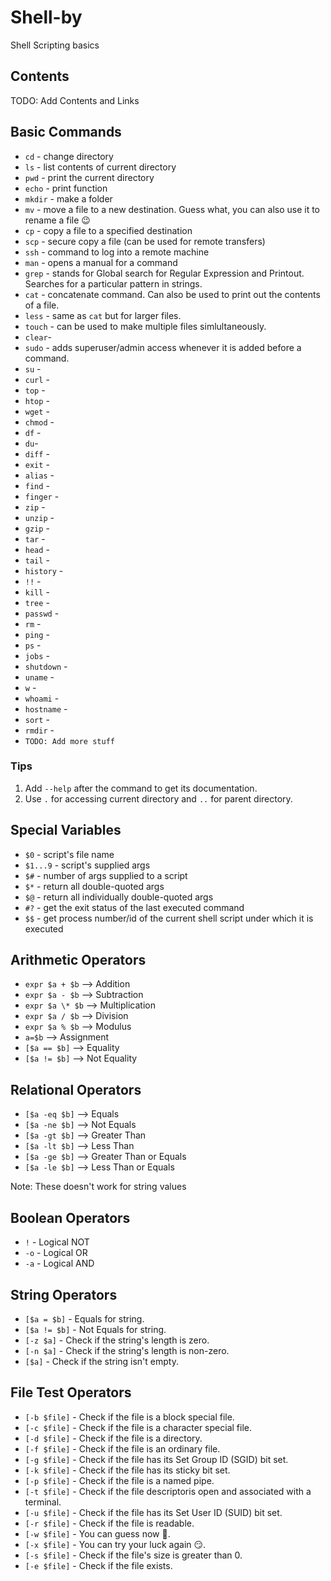 # Shell-by
Shell Scripting basics

## Contents

TODO: Add Contents and Links

## Basic Commands
- `cd`  - change directory
- `ls` - list contents of current directory
- `pwd` - print the current directory
- `echo` - print function
- `mkdir` - make a folder
- `mv` - move a file to a new destination. Guess what, you can also use it to rename a file :wink:
- `cp` - copy a file to a specified destination
- `scp` - secure copy a file (can be used for remote transfers) 
- `ssh` - command to log into a remote machine
- `man` - opens a manual for a command 
- `grep` - stands for Global search for Regular Expression and Printout. Searches for a particular pattern in strings. 
- `cat` - concatenate command. Can also be used to print out the contents of a file.
- `less` - same as `cat` but for larger files.
- `touch` - can be used to make multiple files simlultaneously.
- `clear`- 
- `sudo` - adds superuser/admin access whenever it is added before a command.
- `su` -
- `curl` - 
- `top` -
- `htop` -
- `wget` -
- `chmod` -
- `df` -
- `du`-
- `diff` -
- `exit` -
- `alias` -
- `find` -
- `finger` -
- `zip` -
- `unzip` -
- `gzip` -
- `tar` -
- `head` -
- `tail` -
- `history` -
- `!!` -
- `kill` -
- `tree` -
- `passwd` -
- `rm` -
- `ping` -
- `ps` -
- `jobs` - 
- `shutdown` -
- `uname` -
- `w` -
- `whoami` -
- `hostname` -
- `sort` -
- `rmdir` -
- `TODO: Add more stuff`

### Tips
1. Add `--help` after the command to get its documentation.
2. Use `.` for accessing current directory and `..` for parent directory.

## Special Variables

- `$0` - script's file name
- `$1...9` - script's supplied args 
- `$#` - number of args supplied to a script
- `$*` - return all double-quoted args 
- `$@` - return all individually double-quoted args
- `#?` - get the exit status of the last executed command
- `$$` - get process number/id of the current shell script under which it is executed

## Arithmetic Operators

- ``expr $a + $b`` --> Addition
- ``expr $a - $b`` --> Subtraction
- ``expr $a \* $b`` --> Multiplication
- ``expr $a / $b`` --> Division
- ``expr $a % $b`` --> Modulus
- `a=$b` --> Assignment
- `[$a == $b]` --> Equality
- `[$a != $b]` --> Not Equality

## Relational Operators

- `[$a -eq $b]` -->  Equals 
- `[$a -ne $b]` -->  Not Equals
- `[$a -gt $b]` -->  Greater Than 
- `[$a -lt $b]` -->  Less Than 
- `[$a -ge $b]` -->  Greater Than or Equals
- `[$a -le $b]` -->  Less Than or Equals

Note: These doesn't work for string values

## Boolean Operators

 - `!` - Logical NOT
 - `-o` - Logical OR
 - `-a` - Logical AND

## String Operators

- `[$a = $b]` - Equals for string.
- `[$a != $b]` - Not Equals for string.
- `[-z $a]` - Check if the string's length is zero.
- `[-n $a]` - Check if the string's length is non-zero.
- `[$a]` - Check if the string isn't empty.

## File Test Operators

- `[-b $file]` - Check if the file is a block special file.
- `[-c $file]` - Check if the file is a character special file.
- `[-d $file]` - Check if the file is a directory.
- `[-f $file]` - Check if the file is an ordinary file.
- `[-g $file]` - Check if the file has its Set Group ID (SGID) bit set.
- `[-k $file]` - Check if the file has its sticky bit set.
- `[-p $file]` - Check if the file is a named pipe.
- `[-t $file]` - Check if the file descriptoris open and associated with a terminal.
- `[-u $file]` - Check if the file has its Set User ID (SUID) bit set.
- `[-r $file]` - Check if the file is readable.
- `[-w $file]` - You can guess now 🙂.
- `[-x $file]` - You can try your luck again 😏.
- `[-s $file]` - Check if the file's size is greater than 0.
- `[-e $file]` - Check if the file exists.
